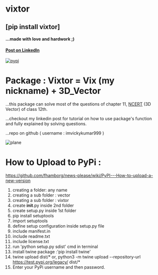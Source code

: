 # vixtor

## [pip install vixtor]

#### ...made with love and hardwork ;)
#### [Post on LinkedIn](https://www.linkedin.com/feed/update/urn:li:activity:6715639149992394752/)

[![pypi](https://raw.githubusercontent.com/imvickykumar999/vixtor/master/pypi.png)](https://pypi.org/project/vixtor/)

# Package : Vixtor = Vix (my nickname) + 3D_Vector

...this package can solve most of the questions of chapter 11, [NCERT](https://github.com/imvickykumar999/vixtor/blob/master/NCERT-Books-for-class%2012-Maths-Chapter%2011.pdf) (3D Vector) of class 12th.

...checkout my linkedin post for tutorial on how to use package's function and fully explained by solving questions.

...repo on github ( username : imvickykumar999 )

![plane](https://raw.githubusercontent.com/imvickykumar999/vixtor/master/vixtor.png)

# How to Upload to PyPi :
https://github.com/fhamborg/news-please/wiki/PyPI---How-to-upload-a-new-version

1. creating a folder: any name
2. creating a sub folder : vector
3. creating a sub folder : vixtor
4. create __init__.py inside 2nd folder
5. create setup.py inside 1st folder
6. pip install setuptools
7. import setuptools
8. define setup configuration inside setup.py file
9. include manifest.in
10. include readme.txt
11. include license.txt
13. run 'python setup.py sdist' cmd in terminal
14. install twine package :'pip install twine'
15. twine upload dist/*
or, python3 -m twine upload --repository-url https://test.pypi.org/legacy/ dist/*
16. Enter your PyPi username and then password.
